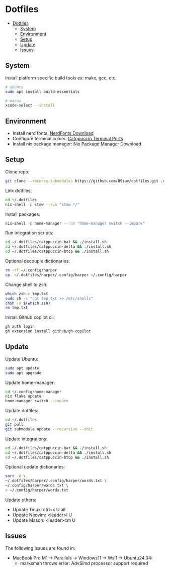 # Dotfiles

<!--toc:start-->
- [Dotfiles](#dotfiles)
  - [System](#system)
  - [Environment](#environment)
  - [Setup](#setup)
  - [Update](#update)
  - [Issues](#issues)
<!--toc:end-->

## System

Install platform specific build tools ex: make, gcc, etc.

```sh
# ubuntu
sudo apt install build-essentials
```

```sh
# macos
xcode-select --install
```

## Environment

- Install nerd fonts: [NerdFonts Download](https://www.nerdfonts.com/font-downloads)
- Configure terminal colors: [Catppuccin Terminal Ports](https://catppuccin.com/ports/?q=terminal)
- Install nix package manager: [Nix Package Manager Download](https://nixos.org/download)

## Setup

Clone repo:

```sh
git clone --recurse-submodules https://github.com/89iuv/dotfiles.git .dotfiles
```

Link dotfiles:

```sh
cd ~/.dotfiles
nix-shell -p stow --run "stow */"
```

Install packages:

```sh
nix-shell -p home-manager --run "home-manager switch --impure"
```

Run integration scripts:

```sh
cd ~/.dotfiles/catppuccin-bat && ./install.sh
cd ~/.dotfiles/catppuccin-delta && ./install.sh
cd ~/.dotfiles/catppuccin-btop && ./install.sh
```

Optional decouple dictionaries:

```sh
rm -rf ~/.config/harper
cp  ~/.dotfiles/harper/.config/harper ~/.config/harper
```

Change shell to zsh:

```sh
which zsh > tmp.txt
sudo sh -c "cat tmp.txt >> /etc/shells"
chsh -s $(which zsh)
rm tmp.txt
```

Install Github copilot cli:

```sh
gh auth login
gh extension install github/gh-copilot
```

## Update

Update Ubuntu:

```sh
sudo apt update
sudo apt upgrade
```

Update home-manager:

```sh
cd ~/.config/home-manager
nix flake update
home-manager switch --impure
```

Update dotfiles:

```sh
cd ~/.dotfiles
git pull
git submodule update --recursive --init
```

Update integrations:

```sh
cd ~/.dotfiles/catppuccin-bat && ./install.sh
cd ~/.dotfiles/catppuccin-delta && ./install.sh
cd ~/.dotfiles/catppuccin-btop && ./install.sh
```

Optional update dictionaries:

```sh
sort -U \
~/.dotfiles/harper/.config/harper/words.txt \
~/.config/harper/words.txt \
> ~/.config/harper/words.txt
```

Update others:

- Update Tmux: ctrl+x U all
- Update Neovim: \<leader\>l U
- Update Mason: \<leader\>cm U

## Issues

The following issues are found in:

- MacBook Pro M1 → Parallels → Windows11 → Wsl1 → Ubuntu24.04:
  - marksman throws error: AdvSimd processor support required
